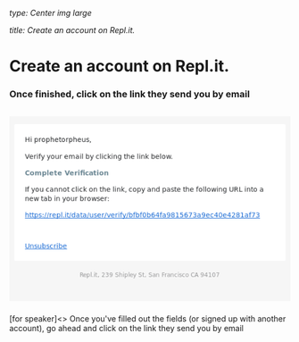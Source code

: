 _type: Center img large_

_title: Create an account on Repl.it._
# Create an account on Repl.it.
### Once finished, click on the link they send you by email

![](img/email.png)
---
[for speaker]<> Once you've filled out the fields (or signed up with another account), go ahead and click on the link they send you by email